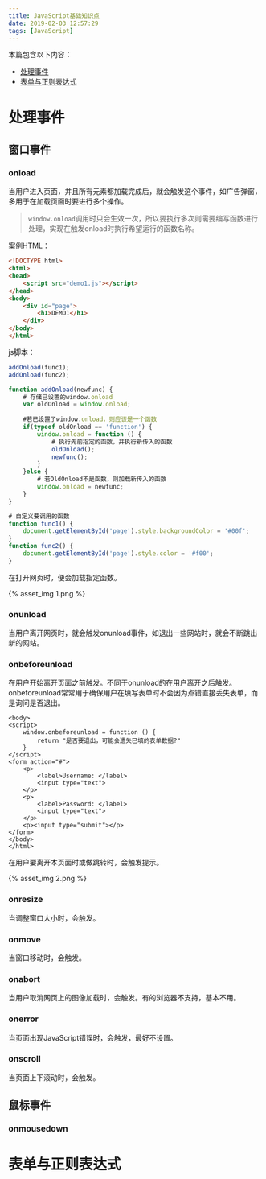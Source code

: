 ```yaml
---
title: JavaScript基础知识点
date: 2019-02-03 12:57:29
tags: [JavaScript]
---
```






本篇包含以下内容：

* [处理事件](#处理事件)
* [表单与正则表达式](#表单与正则表达式)



<!-- more -->



# 处理事件

## 窗口事件

### onload

当用户进入页面，并且所有元素都加载完成后，就会触发这个事件，如广告弹窗，多用于在加载页面时要进行多个操作。



> `window.onload`调用时只会生效一次，所以要执行多次则需要编写函数进行处理，实现在触发onload时执行希望运行的函数名称。

案例HTML：

```html
<!DOCTYPE html>
<html>
<head>
    <script src="demo1.js"></script>
</head>
<body>
    <div id="page">
        <h1>DEMO1</h1>
    </div>
</body>
</html>
```

js脚本：

```javascript
addOnload(func1);
addOnload(func2);

function addOnload(newfunc) {
    # 存储已设置的window.onload
    var oldOnload = window.onload;
	
    #若已设置了window.onload，则应该是一个函数
    if(typeof oldOnload == 'function') {
        window.onload = function () {
            # 执行先前指定的函数，并执行新传入的函数
            oldOnload();
            newfunc();
        }
    }else {
        # 若OldOnload不是函数，则加载新传入的函数
        window.onload = newfunc;
    }
}

# 自定义要调用的函数
function func1() {
    document.getElementById('page').style.backgroundColor = '#00f';
}
function func2() {
    document.getElementById('page').style.color = '#f00';
}
```

在打开网页时，便会加载指定函数。

{% asset_img 1.png %}



### onunload

当用户离开网页时，就会触发onunload事件，如退出一些网站时，就会不断跳出新的网站。



### onbeforeunload

在用户开始离开页面之前触发。不同于onunload的在用户离开之后触发。onbeforeunload常常用于确保用户在填写表单时不会因为点错直接丢失表单，而是询问是否退出。

```
<body>
<script>
    window.onbeforeunload = function () {
        return "是否要退出，可能会遗失已填的表单数据?"
    }
</script>
<form action="#">
    <p>
        <label>Username: </label>
        <input type="text">
    </p>
    <p>
        <label>Password: </label>
        <input type="text">
    </p>
    <p><input type="submit"></p>
</form>
</body>
</html>
```

在用户要离开本页面时或做跳转时，会触发提示。

{% asset_img 2.png %}



### onresize

当调整窗口大小时，会触发。

### onmove

当窗口移动时，会触发。 

### onabort

当用户取消网页上的图像加载时，会触发。有的浏览器不支持，基本不用。

### onerror

当页面出现JavaScript错误时，会触发，最好不设置。

### onscroll

当页面上下滚动时，会触发。



## 鼠标事件

### onmousedown





# 表单与正则表达式

